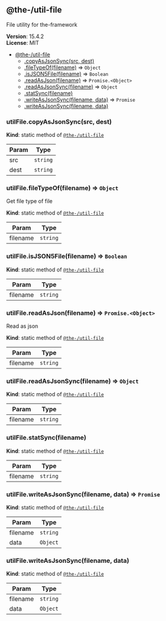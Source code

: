 <!--- Code generated by @the-/script-doc. DO NOT EDIT. -->

<a name="module_@the-/util-file"></a>

## @the-/util-file
File utility for the-framework

**Version**: 15.4.2  
**License**: MIT  

* [@the-/util-file](#module_@the-/util-file)
    * [.copyAsJsonSync(src, dest)](#module_@the-/util-file.copyAsJsonSync)
    * [.fileTypeOf(filename)](#module_@the-/util-file.fileTypeOf) ⇒ <code>Object</code>
    * [.isJSON5File(filename)](#module_@the-/util-file.isJSON5File) ⇒ <code>Boolean</code>
    * [.readAsJson(filename)](#module_@the-/util-file.readAsJson) ⇒ <code>Promise.&lt;Object&gt;</code>
    * [.readAsJsonSync(filename)](#module_@the-/util-file.readAsJsonSync) ⇒ <code>Object</code>
    * [.statSync(filename)](#module_@the-/util-file.statSync)
    * [.writeAsJsonSync(filename, data)](#module_@the-/util-file.writeAsJsonSync) ⇒ <code>Promise</code>
    * [.writeAsJsonSync(filename, data)](#module_@the-/util-file.writeAsJsonSync)

<a name="module_@the-/util-file.copyAsJsonSync"></a>

### utilFile.copyAsJsonSync(src, dest)
**Kind**: static method of [<code>@the-/util-file</code>](#module_@the-/util-file)  

| Param | Type |
| --- | --- |
| src | <code>string</code> | 
| dest | <code>string</code> | 

<a name="module_@the-/util-file.fileTypeOf"></a>

### utilFile.fileTypeOf(filename) ⇒ <code>Object</code>
Get file type of file

**Kind**: static method of [<code>@the-/util-file</code>](#module_@the-/util-file)  

| Param | Type |
| --- | --- |
| filename | <code>string</code> | 

<a name="module_@the-/util-file.isJSON5File"></a>

### utilFile.isJSON5File(filename) ⇒ <code>Boolean</code>
**Kind**: static method of [<code>@the-/util-file</code>](#module_@the-/util-file)  

| Param | Type |
| --- | --- |
| filename | <code>string</code> | 

<a name="module_@the-/util-file.readAsJson"></a>

### utilFile.readAsJson(filename) ⇒ <code>Promise.&lt;Object&gt;</code>
Read as json

**Kind**: static method of [<code>@the-/util-file</code>](#module_@the-/util-file)  

| Param | Type |
| --- | --- |
| filename | <code>string</code> | 

<a name="module_@the-/util-file.readAsJsonSync"></a>

### utilFile.readAsJsonSync(filename) ⇒ <code>Object</code>
**Kind**: static method of [<code>@the-/util-file</code>](#module_@the-/util-file)  

| Param | Type |
| --- | --- |
| filename | <code>string</code> | 

<a name="module_@the-/util-file.statSync"></a>

### utilFile.statSync(filename)
**Kind**: static method of [<code>@the-/util-file</code>](#module_@the-/util-file)  

| Param | Type |
| --- | --- |
| filename | <code>string</code> | 

<a name="module_@the-/util-file.writeAsJsonSync"></a>

### utilFile.writeAsJsonSync(filename, data) ⇒ <code>Promise</code>
**Kind**: static method of [<code>@the-/util-file</code>](#module_@the-/util-file)  

| Param | Type |
| --- | --- |
| filename | <code>string</code> | 
| data | <code>Object</code> | 

<a name="module_@the-/util-file.writeAsJsonSync"></a>

### utilFile.writeAsJsonSync(filename, data)
**Kind**: static method of [<code>@the-/util-file</code>](#module_@the-/util-file)  

| Param | Type |
| --- | --- |
| filename | <code>string</code> | 
| data | <code>Object</code> | 

